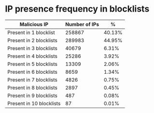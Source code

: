 # IP presence frequency in blocklists
| Malicious IP | Number of IPs | % |
|----|----|----|
| Present in 1 blocklist | 258867 | 40.13% |
| Present in 2 blocklists | 289983 | 44.95% |
| Present in 3 blocklists | 40679 | 6.31% |
| Present in 4 blocklists | 25286 | 3.92% |
| Present in 5 blocklists | 13309 | 2.06% |
| Present in 6 blocklists | 8659 | 1.34% |
| Present in 7 blocklists | 4826 | 0.75% |
| Present in 8 blocklists | 2897 | 0.45% |
| Present in 9 blocklists | 487 | 0.08% |
| Present in 10 blocklists | 87 | 0.01% |
